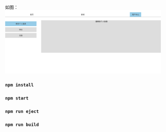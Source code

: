 如图：
![Image text](https://github.com/xsalina/routersNest/blob/master/src/images/%E5%B1%8F%E5%B9%95%E5%BF%AB%E7%85%A7%202019-01-07%20%E4%B8%8B%E5%8D%884.39.10.png)

### `npm install`
### `npm start`
### `npm run eject`

### `npm run build`



